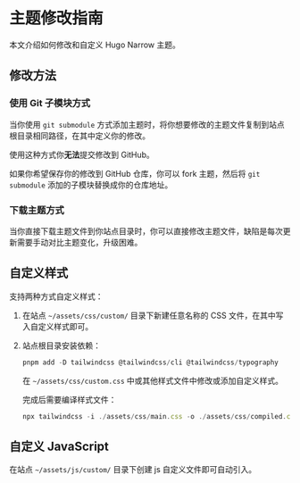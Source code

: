 # 主题修改指南

本文介绍如何修改和自定义 Hugo Narrow 主题。

## 修改方法

### 使用 Git 子模块方式

当你使用 `git submodule` 方式添加主题时，将你想要修改的主题文件复制到站点根目录相同路径，在其中定义你的修改。

使用这种方式你**无法**提交修改到 GitHub。

如果你希望保存你的修改到 GitHub 仓库，你可以 fork 主题，然后将 `git submodule` 添加的子模块替换成你的仓库地址。

### 下载主题方式
当你直接下载主题文件到你站点目录时，你可以直接修改主题文件，缺陷是每次更新需要手动对比主题变化，升级困难。


## 自定义样式

支持两种方式自定义样式：

1. 在站点 `~/assets/css/custom/` 目录下新建任意名称的 CSS 文件，在其中写入自定义样式即可。
2. 站点根目录安装依赖：

    ```javascript
    pnpm add -D tailwindcss @tailwindcss/cli @tailwindcss/typography
    ```
   在 `~/assets/css/custom.css` 中或其他样式文件中修改或添加自定义样式。

   完成后需要编译样式文件：
    ```javascript
    npx tailwindcss -i ./assets/css/main.css -o ./assets/css/compiled.css
    ```

## 自定义 JavaScript

在站点 `~/assets/js/custom/` 目录下创建 js 自定义文件即可自动引入。